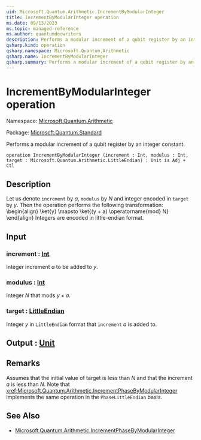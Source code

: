```yaml
---
uid: Microsoft.Quantum.Arithmetic.IncrementByModularInteger
title: IncrementByModularInteger operation
ms.date: 09/13/2023
ms.topic: managed-reference
ms.author: quantumdocwriters
description: Performs a modular increment of a qubit register by an integer constant.
qsharp.kind: operation
qsharp.namespace: Microsoft.Quantum.Arithmetic
qsharp.name: IncrementByModularInteger
qsharp.summary: Performs a modular increment of a qubit register by an integer constant.
---
```


# IncrementByModularInteger operation

Namespace: [Microsoft.Quantum.Arithmetic](xref:Microsoft.Quantum.Arithmetic)

Package: [Microsoft.Quantum.Standard](https://nuget.org/packages/Microsoft.Quantum.Standard)


Performs a modular increment of a qubit register by an integer constant.

```qsharp
operation IncrementByModularInteger (increment : Int, modulus : Int, target : Microsoft.Quantum.Arithmetic.LittleEndian) : Unit is Adj + Ctl
```


## Description

Let us denote `increment` by $a$, `modulus` by $N$ and integer encoded in `target` by $y$.Then the operation performs the following transformation:\begin{align}\ket{y} \mapsto \ket{(y + a) \operatorname{mod} N}\end{align}Integers are encoded in little-endian format.

## Input

### increment : [Int](xref:microsoft.quantum.qsharp.valueliterals#int-literals)

Integer increment $a$ to be added to $y$.


### modulus : [Int](xref:microsoft.quantum.qsharp.valueliterals#int-literals)

Integer $N$ that mods $y + a$.


### target : [LittleEndian](xref:Microsoft.Quantum.Arithmetic.LittleEndian)

Integer $y$ in `LittleEndian` format that `increment` $a$ is added to.



## Output : [Unit](xref:microsoft.quantum.qsharp.valueliterals#unit-literal)



## Remarks

Assumes that the initial value of target is less than $N$and that the increment $a$ is less than $N$.Note that<xref:Microsoft.Quantum.Arithmetic.IncrementPhaseByModularInteger> implementsthe same operation in the `PhaseLittleEndian` basis.

## See Also

- [Microsoft.Quantum.Arithmetic.IncrementPhaseByModularInteger](xref:Microsoft.Quantum.Arithmetic.IncrementPhaseByModularInteger)